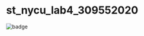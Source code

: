 # st_nycu_lab4_309552020

![badge](https://github.com/twbrandon7/st_nycu_lab4_309552020/actions/workflows/gradle.yml/badge.svg)

